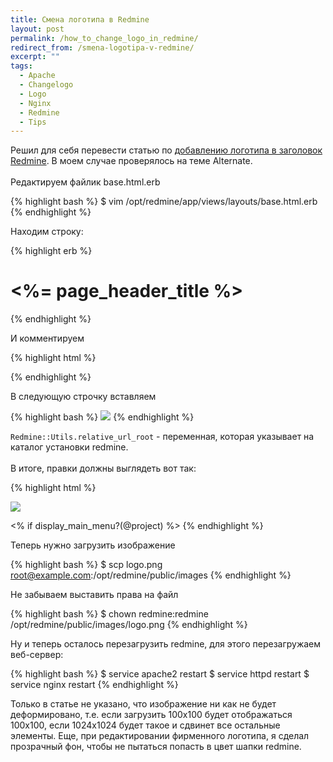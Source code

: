 ```yaml
---
title: Смена логотипа в Redmine
layout: post
permalink: /how_to_change_logo_in_redmine/
redirect_from: /smena-logotipa-v-redmine/
excerpt: ""
tags:
  - Apache
  - Changelogo
  - Logo
  - Nginx
  - Redmine
  - Tips
---
```


Решил для себя перевести статью по <a href="http://www.redmine.org/projects/redmine/wiki/Howto_add_a_logo_to_your_Redmine_banner" target="_blank">добавлению логотипа в заголовок Redmine</a>. В моем случае проверялось на теме Alternate.
<br>
<br>
Редактируем файлик base.html.erb

{% highlight bash %}
$ vim /opt/redmine/app/views/layouts/base.html.erb
{% endhighlight %}

Находим строку:

{% highlight erb %}
<h1><%= page_header_title %></h1>
{% endhighlight %}

И комментируем

{% highlight html %}
<!--<h1><%= page_header_title %></h1>-->
{% endhighlight %}

В следующую строчку вставляем

{% highlight bash %}
<img src="<%= Redmine::Utils.relative_url_root %>/images/logo.png" style="top-margin: 15px; left-margin: 15px;"/>
{% endhighlight %}

`Redmine::Utils.relative_url_root` - переменная, которая указывает на каталог установки redmine.
<br>
<br>
В итоге, правки должны выглядеть вот так:

{% highlight html %}
</div>
<!--<h1><%= page_header_title %></h1>-->
<img src="<%= Redmine::Utils.relative_url_root %>/images/logo.png" style="top-margin: 15px; left-margin: 15px;"/>

<% if display_main_menu?(@project) %>
{% endhighlight %}

Теперь нужно загрузить изображение

{% highlight bash %}
$ scp logo.png root@example.com:/opt/redmine/public/images
{% endhighlight %}

Не забываем выставить права на файл

{% highlight bash %}
$ chown redmine:redmine /opt/redmine/public/images/logo.png
{% endhighlight %}

Ну и теперь осталось перезагрузить redmine, для этого перезагружаем веб-сервер:

{% highlight bash %}
$ service apache2 restart
$ service httpd restart
$ service nginx restart
{% endhighlight %}

Только в статье не указано, что изображение ни как не будет деформировано, т.е. если загрузить 100х100 будет отображаться 100х100, если 1024х1024 будет такое и сдвинет все остальные элементы. Еще, при редактировании фирменного логотипа, я сделал прозрачный фон, чтобы не пытаться попасть в цвет шапки redmine.
